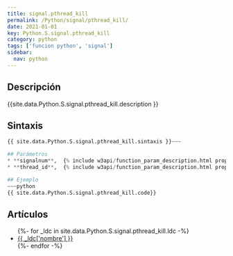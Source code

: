 ```yaml
---
title: signal.pthread_kill
permalink: /Python/signal/pthread_kill/
date: 2021-01-01
key: Python.S.signal.pthread_kill
category: python
tags: ['funcion python', 'signal']
sidebar: 
  nav: python
---
```


## Descripción
{{site.data.Python.S.signal.pthread_kill.description }}

## Sintaxis
~~~python
{{ site.data.Python.S.signal.pthread_kill.sintaxis }}~~~

## Parámetros
* **signalnum**,  {% include w3api/function_param_description.html propiedad=site.data.Python.S.signal.pthread_kill valor="signalnum" %}
* **thread_id**,  {% include w3api/function_param_description.html propiedad=site.data.Python.S.signal.pthread_kill valor="thread_id" %}

## Ejemplo
~~~python
{{ site.data.Python.S.signal.pthread_kill.code}}
~~~

## Artículos
<ul>
{%- for _ldc in site.data.Python.S.signal.pthread_kill.ldc -%}
   <li>
       <a href="{{_ldc['url'] }}">{{ _ldc['nombre'] }}</a>
   </li>
{%- endfor -%}
</ul>
